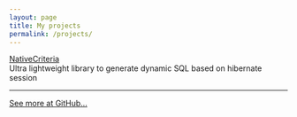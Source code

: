 ```yaml
---
layout: page
title: My projects
permalink: /projects/
---
```


<div class="center">
<a href="https://pnowy.gitbooks.io/nativecriteria/content/" target="_blank">NativeCriteria</a>
<br/>
Ultra lightweight library to generate dynamic SQL based on hibernate session
</div>

-------------

<div class="center">
<a href="https://github.com/{{site.github_username}}" target="_blank">See more at GitHub...</a>
</div>

